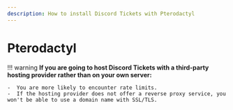 ```yaml
---
description: How to install Discord Tickets with Pterodactyl
---
```


# Pterodactyl

!!! warning
	**If you are going to host Discord Tickets with a third-party hosting provider rather than on your own server:**

	-  You are more likely to encounter rate limits.
	-  If the hosting provider does not offer a reverse proxy service, you won't be able to use a domain name with SSL/TLS.